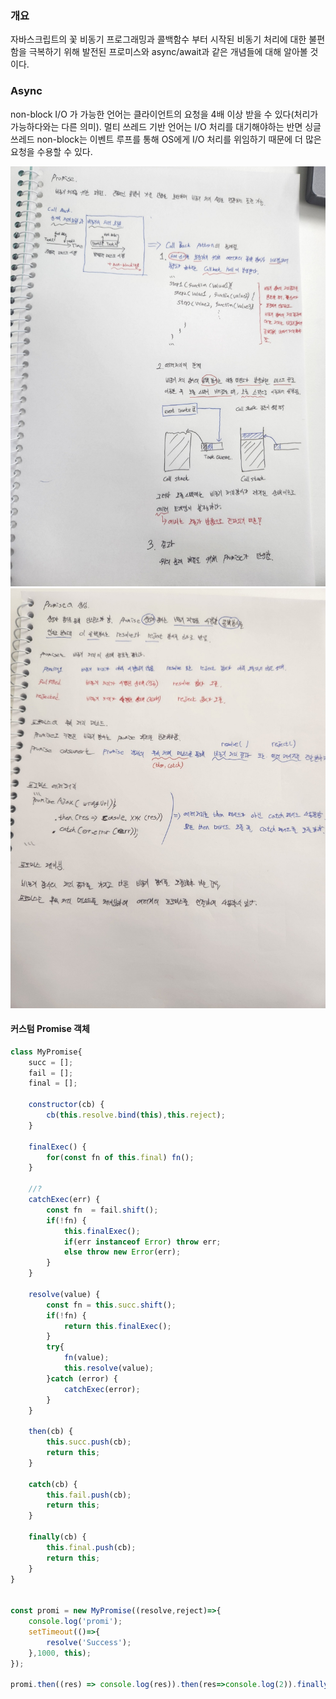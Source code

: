### 개요
자바스크립트의 꽃 비동기 프로그래밍과 콜백함수 부터 시작된 비동기 처리에 대한 불편함을 극복하기 위해 발전된 프로미스와 async/await과 같은 개념들에 대해 알아볼 것이다.

### Async
non-block I/O 가 가능한 언어는 클라이언트의 요청을 4배 이상 받을 수 있다(처리가 가능하다와는 다른 의미). 멀티 쓰레드 기반 언어는 I/O 처리를 대기해야하는 반면 싱글쓰레드 non-block는 이벤트 루프를 통해 OS에게 I/O 처리를 위임하기 때문에 더 많은 요청을 수용할 수 있다.

![promise1](image-1.png)
![promise2](image-2.png)

#### 커스텀 Promise 객체
```JavaScript
class MyPromise{
    succ = [];
    fail = [];
    final = [];

    constructor(cb) {
        cb(this.resolve.bind(this),this.reject);
    }

    finalExec() {
        for(const fn of this.final) fn();
    }

    //?
    catchExec(err) {
        const fn  = fail.shift();
        if(!fn) {
            this.finalExec();
            if(err instanceof Error) throw err;
            else throw new Error(err);
        }
    }

    resolve(value) {
        const fn = this.succ.shift();
        if(!fn) {
            return this.finalExec();
        }
        try{
            fn(value);
            this.resolve(value);
        }catch (error) {
            catchExec(error);
        }
    }

    then(cb) {
        this.succ.push(cb);
        return this;
    }

    catch(cb) {
        this.fail.push(cb);
        return this;
    }

    finally(cb) {
        this.final.push(cb);
        return this;
    }
}


const promi = new MyPromise((resolve,reject)=>{
    console.log('promi');
    setTimeout(()=>{
        resolve('Success');
    },1000, this);
});

promi.then((res) => console.log(res)).then(res=>console.log(2)).finally(res=>console.log('final1'));
```
